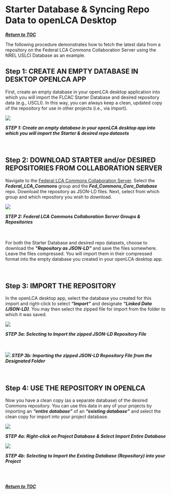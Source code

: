 # Starter Database & Syncing Repo Data to openLCA Desktop

[**_Return to TOC_**](../00-sub-handbook-landing.md)

The following procedure demonstrates how to fetch the latest data from a repository on the Federal LCA Commons Collaboration Server using the NREL USLCI Database as an example.

## Step 1: CREATE AN EMPTY DATABASE IN DESKTOP OPENLCA APP

First, create an empty database in your openLCA desktop application into which you will import the FLCAC Starter Database and desired repository data (e.g., USCLI). In this way, you can always keep a clean, updated copy of the repository for use in other projects (i.e., via import). 

![](https://github.com/uslci-admin/uslci-content/blob/dev/images/Create_empty_database.png)

**_STEP 1: Create an empty database in your openLCA desktop app into which you will import the Starter & desired repo datasets_**
<br>
<br>
<br>


## Step 2: DOWNLOAD STARTER and/or DESIRED REPOSITORIES FROM COLLABORATION SERVER

Navigate to the [Federal LCA Commons Collaboration Server](https://www.lcacommons.gov/lca-collaboration). Select the _**Federal_LCA_Commons**_ group and the _**Fed_Commons_Core_Database**_ repo. Download the repository as JSON-LD files. Next, select from which group and which repository you wish to download.

![](https://github.com/uslci-admin/uslci-content/blob/dev/images/2.%20Downloading%20from%20FLCAC.png)

**_STEP 2: Federal LCA Commons Collaboration Server Groups & Repositories_**
<br>
<br>
<br>

For both the Starter Database and desired repo datasets, choose to download the **_"Repository as JSON-LD"_** and save the files somewhere. Leave the files compressed. You will import them in their compressed format into the empty database you created in your openLCA desktop app.
<br>
<br>
<br>

## Step 3: IMPORT THE REPOSITORY

In the openLCA desktop app, select the database you created for this import and right-click to select **_“Import”_** and designate **_“Linked Data (JSON-LD)_**. You may then select the zipped file for import from the folder to which it was saved.

![](https://github.com/uslci-admin/uslci-content/blob/dev/images/4.%20Right%20click%20%26%20select%20JSON-LD%20Import.png)

**_STEP 3a: Selecting to Import the zipped JSON-LD Repository File_**
<br>
<br>
<br>

![](https://github.com/uslci-admin/uslci-content/blob/dev/images/5.%20Select%20USLCI%20repository%20to%20import.png)
**_STEP 3b: Importing the zipped JSON-LD Repository File from the Designated Folder_**
<br>
<br>
<br>



## Step 4: USE THE REPOSITORY IN OPENLCA

Now you have a clean copy (as a separate database) of the desired Commons repository.  You can use this data in any of your projects by importing an **_“entire database”_** of an **_“existing database”_** and select the clean copy for import into your project database.


![](https://github.com/uslci-admin/uslci-content/blob/dev/images/6.%20Import%20entire%20database.png)
<br>


**_STEP 4a: Right-click on Project Database & Select Import Entire Database_**
<br>

![](https://github.com/uslci-admin/uslci-content/blob/dev/images/7.%20Import%20existing%20database.png)

**_STEP 4b: Selecting to Import the Existing Database (Repository) into your Project_**
<br>

<br>
<br>

[**_Return to TOC_**](../00-sub-handbook-landing.md)

